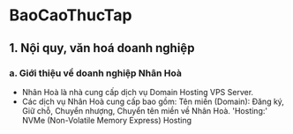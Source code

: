 # BaoCaoThucTap
## 1. Nội quy, văn hoá doanh nghiệp
### a. Giới thiệu về doanh nghiệp Nhân Hoà 
- Nhân Hoà là nhà cung cấp dịch vụ Domain Hosting VPS Server.
- Các dịch vụ Nhân Hoà cung cấp bao gồm:
  Tên miền (Domain): Đăng ký, Giữ chỗ, Chuyển nhượng, Chuyển tên miền về Nhân Hoà.
  'Hosting:'
   NVMe (Non-Volatile Memory Express) Hosting 
